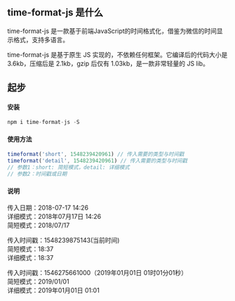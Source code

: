 ## time-format-js 是什么

time-format-js 是一款基于前端JavaScript的时间格式化，借鉴为微信的时间显示格式，支持多语言。

time-format-js 是基于原生 JS 实现的，不依赖任何框架。它编译后的代码大小是 3.6kb，压缩后是 2.1kb，gzip 后仅有 1.03kb，是一款非常轻量的 JS lib。

## 起步

#### 安装

``` js
npm i time-format-js -S
```

#### 使用方法

``` js
timeformat('short', 1548239420961) // 传入需要的类型与时间戳
timeformat('detail', 1548239420961) // 传入需要的类型与时间戳
// 参数1：short: 简短模式，detail: 详细模式
// 参数2：时间戳或日期
```

#### 说明
传入日期：2018-07-17 14:26<br>
详细模式：2018年07月17日 14:26<br>
简短模式：2018/07/17 <br>

传入时间戳：1548239875143(当前时间) <br>
简短模式：18:37 <br>
详细模式：18:37 <br>

传入时间戳：1546275661000（2019年01月01日 01时01分01秒） <br>
简短模式：2019/01/01 <br>
详细模式：2019年01月01日 01:01